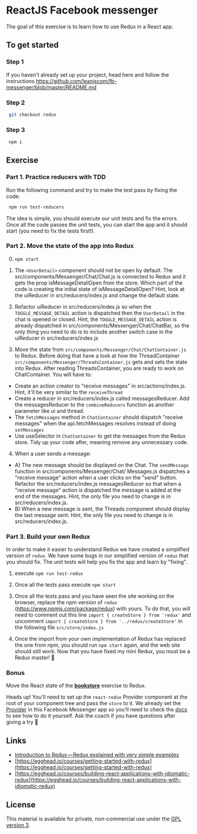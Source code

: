 # ReactJS Facebook messenger

The goal of this exercise is to learn how to use Redux in a React app.

## To get started

### Step 1

If you haven't already set up your project, head here and follow the instructions https://github.com/leanjscom/fb-messenger/blob/master/README.md

### Step 2

```sh
 git checkout redux
```

### Step 3

```sh
 npm i
```

## Exercise

### Part 1. Practice reducers with TDD

Run the following command and try to make the test pass by fixing the code:

```sh
 npm run test-reducers
```

The idea is simple, you should execute our unit tests and fix the errors. Once all the code passes the unit tests, you can start the app and it should start (you need to fix the tests first!).

### Part 2. Move the state of the app into Redux

0. `npm start`

1. The `<UserDetail>` component should not be open by default. The src/components/Messenger/Chat/Chat.js is connected to Redux and it gets the prop isMessageDetailOpen from the store. Which part of the code is creating the initial state of isMessageDetailOpen? Hint, look at the uiReducer in src/reducers/index.js and change the default state.

2. Refactor uiReducer in src/reducers/index.js so when the `TOGGLE_MESSAGE_DETAIL` action is dispatched then the `UserDetail` in the chat is opened or closed. Hint, the `TOGGLE_MESSAGE_DETAIL` action is already dispatched in src/components/Messenger/Chat/ChatBar, so the only thing you need to do is to include another switch case in the uiReducer in src/reducers/index.js

3. Move the state from `src/components/Messenger/Chat/ChatContainer.js` to Redux. Before doing that have a look at how the ThreadContainer `src/components/Messenger/ThreadsContainer.js` gets and sets the state into Redux. After reading ThreadsContainer, you are ready to work on ChatContainer. You will have to:

- Create an action creator to "receive messages" in src/actions/index.js. Hint, it'll be very similar to the `receiveThread`
- Create a reducer in src/reducers/index.js called messagesReducer. Add the messagesReducer to the `combineReducers` function as another parameter like ui and thread.
- The `fetchMessages` method in `ChatContainer` should dispatch "receive messages" when the api.fetchMessages resolves instead of doing `setMessages`
- Use useSelector in `ChatContainer` to get the messages from the Redux store. Tidy up your code after, meaning remove any unnecessary code.

4. When a user sends a message:

- A) The new message should be displayed on the Chat. The `sendMessage` function in src/components/Messenger/Chat/
  Messages.js dispatches a "receive message" action when a user clicks on the "send" button. Refactor the src/reducers/index.js messagesReducer so that when a "receive message" action is dispatched the message is added at the end of the messages. Hint, the only file you need to change is in src/reducers/index.js.
- B) When a new message is sent, the Threads component should display the last message sent. Hint, the only file you need to change is in src/reducers/index.js.

### Part 3. Build your own Redux

In order to make it easier to understand Redux we have created a simplified version of `redux`. We have some bugs in our simplified version of `redux` that you should fix. The unit tests will help you fix the app and learn by "fixing".

1. execute `npm run test-redux`

2. Once all the tests pass execute `npm start`

3. Once all the tests pass and you have seen the site working on the browser, replace the npm version of `redux` (https://www.npmjs.com/package/redux) with yours. To do that, you will need to comment out this line `import { createStore } from 'redux'` and uncomment `import { createStore } from '../redux/createStore'` in the following file `src/store/index.js`

4. Once the import from your own implementation of Redux has replaced the one from npm, you should run `npm start` again, and the web site should still work. Now that you have fixed my mini Redux, you must be a Redux master! 🙂

### Bonus

Move the React state of the [**bookstore**](https://github.com/reactgraphqlacademy/thinking-in-react/tree/hooks) exercise to Redux.

Heads up! You'll need to set up the `react-redux` Provider component at the root of your component tree and pass the `store` to it. We already set the [Provider](https://github.com/reactgraphqlacademy/fb-messenger/blob/redux/src/components/Root.js#L9) in this Facebook Messenger app so you'll need to check the [docs](https://react-redux.js.org/api/provider) to see how to do it yourself. Ask the coach if you have questions after giving a try 🙂

## Links

- [Introduction to Redux — Redux explained with very simple examples](https://reactjs.academy/blog/introduction-to-redux-explained-with-simple-examples/)
- [https://egghead.io/courses/getting-started-with-redux](https://egghead.io/courses/getting-started-with-redux)
- [https://egghead.io/courses/building-react-applications-with-idiomatic-redux](https://egghead.io/courses/building-react-applications-with-idiomatic-redux)

## License

This material is available for private, non-commercial use under the [GPL version 3](http://www.gnu.org/licenses/gpl-3.0-standalone.html).
